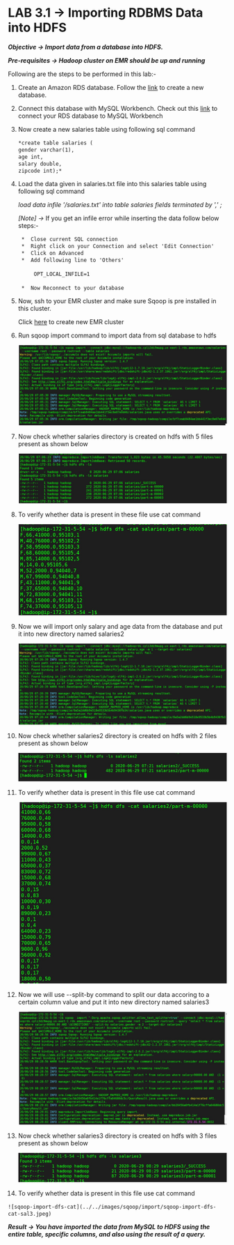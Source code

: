 # LAB 3.1 -> Importing RDBMS Data into HDFS

***Objective -> Import data from a database into HDFS.***

***Pre-requisites -> Hadoop cluster on EMR should be up and running***

Following are the steps to be performed in this lab:-

1. Create an Amazon RDS database. Follow the [link](https://github.com/prem1204/Pranay-CDAC/blob/aws-cloud/aws-services/rds-create-database.md) to create a new database.

2. Connect this database with MySQL Workbench. Check out this [link](https://github.com/prem1204/Pranay-CDAC/blob/aws-cloud/aws-services/rds-connect-db.md) to connect your RDS database to MySQL Workbench
   
3. Now create a new salaries table using following sql command

    ```
    *create table salaries (
    gender varchar(1),
    age int,
    salary double,
    zipcode int);*
    ```

4. Load the data given in salaries.txt file into this salaries table using following sql command

    *load data infile '<path-to-file>/salaries.txt' into table salaries fields terminated by ',' ;*

    *[Note] ->* If you get an infile error while inserting the data follow below steps:-

        *  Close current SQL connection
        *  Right click on your Connection and select 'Edit Connection'
        *  Click on Advanced
        *  Add following line to 'Others'

            OPT_LOCAL_INFILE=1

        *  Now Reconnect to your database

5. Now, ssh to your EMR cluster and make sure Sqoop is pre installed in this cluster. 

    Click [here](https://github.com/prem1204/Pranay-CDAC/blob/Big-Data/aws-services/emr-cluster-creation.md) to create new EMR cluster

6. Run sqoop import command to import data from sql database to hdfs

    ![sqoop-import](../../images/sqoop/import/sqoop-import.jpeg)

7. Now check whether salaries directory is created on hdfs with 5 files present as shown below

    ![sqoop-import-dfs-ls](../../images/sqoop/import/sqoop-import-dfs-ls.jpeg)

8. To verify whether data is present in these file use cat command

    ![sqoop-import-dfs-cat](../../images/sqoop/import/sqoop-import-dfs-cat.jpeg)

9. Now we will import only salary and age data from the database and put it into new directory named salaries2

    ![sqoop-import](../../images/sqoop/import/sqoop-import-sal-age.jpeg)

10. Now check whether salaries2 directory is created on hdfs with 2 files present as shown below

    ![sqoop-import-dfs-ls](../../images/sqoop/import/sqoop-import-dfs-ls-sal2.jpeg)

11. To verify whether data is present in this file use cat command

    ![sqoop-import-dfs-cat](../../images/sqoop/import/sqoop-import-dfs-cat-sal2.jpeg)

12. Now we will use --split-by command to split our data accoring to a certain column value and put it into new directory named salaries3

    ![sqoop-import](../../images/sqoop/import/sqoop-import-sal3.jpeg)

13. Now check whether salaries3 directory is created on hdfs with 3 files present as shown below

    ![sqoop-import-dfs-ls](../../images/sqoop/import/sqoop-import-dfs-ls-sal3.jpeg)

14.  To verify whether data is present in this file use cat command

    ![sqoop-import-dfs-cat](../../images/sqoop/import/sqoop-import-dfs-cat-sal3.jpeg)
    

***Result -> You have imported the data from MySQL to HDFS using the entire table, specific columns, and also using the result of a query.***

